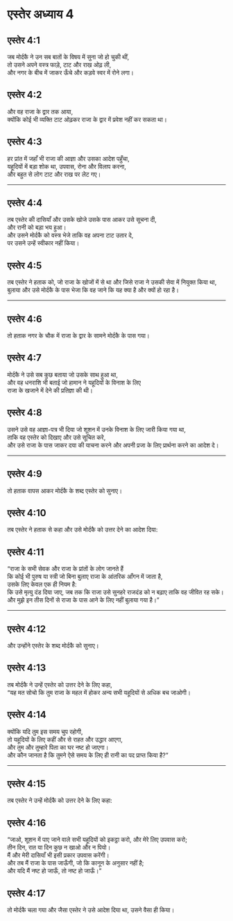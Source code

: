 # एस्तेर अध्याय 4

## एस्तेर 4:1

जब मोर्दकै ने उन सब बातों के विषय में सुना जो हो चुकी थीं,  
तो उसने अपने वस्त्र फाड़े, टाट और राख ओढ़ ली,  
और नगर के बीच में जाकर ऊँचे और कड़वे स्वर में रोने लगा।

## एस्तेर 4:2

और वह राजा के द्वार तक आया,  
क्योंकि कोई भी व्यक्ति टाट ओढ़कर राजा के द्वार में प्रवेश नहीं कर सकता था।

## एस्तेर 4:3

हर प्रांत में जहाँ भी राजा की आज्ञा और उसका आदेश पहुँचा,  
यहूदियों में बड़ा शोक था, उपवास, रोना और विलाप करना,  
और बहुत से लोग टाट और राख पर लेट गए।

---

## एस्तेर 4:4

तब एस्तेर की दासियाँ और उसके खोजे उसके पास आकर उसे सूचना दी,  
और रानी को बड़ा भय हुआ।  
और उसने मोर्दकै को वस्त्र भेजे ताकि वह अपना टाट उतार दे,  
पर उसने उन्हें स्वीकार नहीं किया।

## एस्तेर 4:5

तब एस्तेर ने हताक को, जो राजा के खोजों में से था और जिसे राजा ने उसकी सेवा में नियुक्त किया था,  
बुलाया और उसे मोर्दकै के पास भेजा कि वह जाने कि यह क्या है और क्यों हो रहा है।

---

## एस्तेर 4:6

तो हताक नगर के चौक में राजा के द्वार के सामने मोर्दकै के पास गया।

## एस्तेर 4:7

मोर्दकै ने उसे सब कुछ बताया जो उसके साथ हुआ था,  
और वह धनराशि भी बताई जो हामान ने यहूदियों के विनाश के लिए  
राजा के खजाने में देने की प्रतिज्ञा की थी।

## एस्तेर 4:8

उसने उसे वह आज्ञा-पत्र भी दिया जो शूशन में उनके विनाश के लिए जारी किया गया था,  
ताकि वह एस्तेर को दिखाए और उसे सूचित करे,  
और उसे राजा के पास जाकर दया की याचना करने और अपनी प्रजा के लिए प्रार्थना करने का आदेश दे।

---

## एस्तेर 4:9

तो हताक वापस आकर मोर्दकै के शब्द एस्तेर को सुनाए।

## एस्तेर 4:10

तब एस्तेर ने हताक से कहा और उसे मोर्दकै को उत्तर देने का आदेश दिया:

## एस्तेर 4:11

“राजा के सभी सेवक और राजा के प्रांतों के लोग जानते हैं  
कि कोई भी पुरुष या स्त्री जो बिना बुलाए राजा के आंतरिक आँगन में जाता है,  
उसके लिए केवल एक ही नियम है:  
कि उसे मृत्यु दंड दिया जाए, जब तक कि राजा उसे सुनहरे राजदंड को न बढ़ाए ताकि वह जीवित रह सके।  
और मुझे इन तीस दिनों से राजा के पास आने के लिए नहीं बुलाया गया है।”

---

## एस्तेर 4:12

और उन्होंने एस्तेर के शब्द मोर्दकै को सुनाए।

## एस्तेर 4:13

तब मोर्दकै ने उन्हें एस्तेर को उत्तर देने के लिए कहा,  
“यह मत सोचो कि तुम राजा के महल में होकर अन्य सभी यहूदियों से अधिक बच जाओगी।

## एस्तेर 4:14

क्योंकि यदि तुम इस समय चुप रहोगी,  
तो यहूदियों के लिए कहीं और से राहत और उद्धार आएगा,  
और तुम और तुम्हारे पिता का घर नष्ट हो जाएगा।  
और कौन जानता है कि तुमने ऐसे समय के लिए ही रानी का पद प्राप्त किया है?”

---

## एस्तेर 4:15

तब एस्तेर ने उन्हें मोर्दकै को उत्तर देने के लिए कहा:

## एस्तेर 4:16

“जाओ, शूशन में पाए जाने वाले सभी यहूदियों को इकट्ठा करो, और मेरे लिए उपवास करो;  
तीन दिन, रात या दिन कुछ न खाओ और न पियो।  
मैं और मेरी दासियाँ भी इसी प्रकार उपवास करेंगी।  
और तब मैं राजा के पास जाऊँगी, जो कि कानून के अनुसार नहीं है;  
और यदि मैं नष्ट हो जाऊँ, तो नष्ट हो जाऊँ।”

## एस्तेर 4:17

तो मोर्दकै चला गया और जैसा एस्तेर ने उसे आदेश दिया था, उसने वैसा ही किया।
